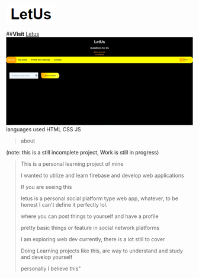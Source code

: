 ![photo](icon.png)


##**Visit** [Letus](https://letus-7d9c3.web.app/)
![letus](letusHome.jpg)
languages used
HTML
CSS
JS






>about



(note: this is a still incomplete project, Work is still in progress)


>This is a personal learning project of mine
>
>I wanted to utilize and learn firebase and develop web applications
>
>If you are seeing this 
>
>letus is a personal social platform type web app, whatever, 
>to be honest I can't define it perfectly lol. 
>
>
>
>where you can post things to yourself and have a profile 
>
>pretty basic things or feature in social network platforms
>
>I am exploring web dev currently, there is a lot still to cover
>
>Doing Learning projects like this, are way to understand and study and develop yourself 
>
>personally I believe this"
